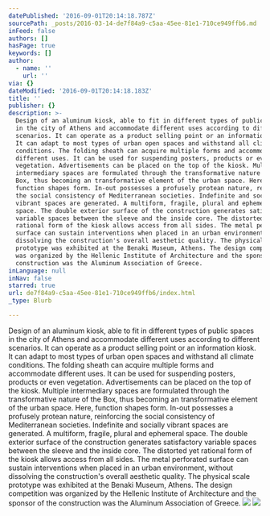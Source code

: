 ```yaml
---
datePublished: '2016-09-01T20:14:18.787Z'
sourcePath: _posts/2016-03-14-de7f84a9-c5aa-45ee-81e1-710ce949ffb6.md
inFeed: false
authors: []
hasPage: true
keywords: []
author:
  - name: ''
    url: ''
via: {}
dateModified: '2016-09-01T20:14:18.183Z'
title: ''
publisher: {}
description: >-
  Design of an aluminum kiosk, able to fit in different types of public spaces
  in the city of Athens and accommodate different uses according to different
  scenarios. It can operate as a product selling point or an information kiosk.
  It can adapt to most types of urban open spaces and withstand all climate
  conditions. The folding sheath can acquire multiple forms and accommodate
  different uses. It can be used for suspending posters, products or even
  vegetation. Advertisements can be placed on the top of the kiosk. Multiple
  intermediary spaces are formulated through the transformative nature of the
  Box, thus becoming an transformative element of the urban space. Here,
  function shapes form. In-out possesses a profusely protean nature, reinforcing
  the social consistency of Mediterranean societies. Indefinite and socially
  vibrant spaces are generated. A multiform, fragile, plural and ephemeral
  space. The double exterior surface of the construction generates satisfactory
  variable spaces between the sleeve and the inside core. The distorted yet
  rational form of the kiosk allows access from all sides. The metal perforated
  surface can sustain interventions when placed in an urban environment, without
  dissolving the construction's overall aesthetic quality. The physical scale
  prototype was exhibited at the Benaki Museum, Athens. The design competition
  was organized by the Hellenic Institute of Architecture and the sponsor of the
  construction was the Aluminum Association of Greece.
inLanguage: null
inNav: false
starred: true
url: de7f84a9-c5aa-45ee-81e1-710ce949ffb6/index.html
_type: Blurb

---
```

Design of an aluminum kiosk, able to fit in different types of public spaces in the city of Athens and accommodate different uses according to different scenarios. It can operate as a product selling point or an information kiosk. It can adapt to most types of urban open spaces and withstand all climate conditions. The folding sheath can acquire multiple forms and accommodate different uses. It can be used for suspending posters, products or even vegetation. Advertisements can be placed on the top of the kiosk. Multiple intermediary spaces are formulated through the transformative nature of the Box, thus becoming an transformative element of the urban space. Here, function shapes form. In-out possesses a profusely protean nature, reinforcing the social consistency of Mediterranean societies. Indefinite and socially vibrant spaces are generated. A multiform, fragile, plural and ephemeral space. The double exterior surface of the construction generates satisfactory variable spaces between the sleeve and the inside core. The distorted yet rational form of the kiosk allows access from all sides. The metal perforated surface can sustain interventions when placed in an urban environment, without dissolving the construction's overall aesthetic quality. The physical scale prototype was exhibited at the Benaki Museum, Athens. The design competition was organized by the Hellenic Institute of Architecture and the sponsor of the construction was the Aluminum Association of Greece.
![](https://s3-us-west-2.amazonaws.com/the-grid-img/p/b0f508cd72d5b16817ca1afa206f7bb0f3b40754.jpg)
![](https://s3-us-west-2.amazonaws.com/the-grid-img/p/78e9522f9a809a45d5b7b5c6dea71da4f5a2bd03.jpg)
